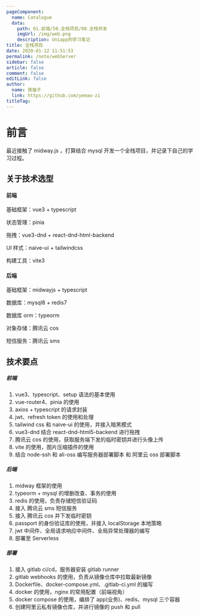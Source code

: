 ```yaml
---
pageComponent:
  name: Catalogue
  data:
    path: 01.前端/50.全栈项目/00.全栈开发
    imgUrl: /img/web.png
    description: Uniapp的学习笔记
title: 全栈项目
date: 2020-01-12 11:51:53
permalink: /note/webServer
sidebar: false
article: false
comment: false
editLink: false
author:
  name: 夜猫子
  link: https://github.com/yemao-zi
titleTag:
---
```


# 前言

最近接触了 midway.js ，打算结合 mysql 开发一个全栈项目，并记录下自己的学习过程。

## 关于技术选型

#### 前端

基础框架：vue3 + typescript

状态管理：pinia

拖拽：vue3-dnd + react-dnd-html-backend

UI 样式：naive-ui + tailwindcss

构建工具：vite3

#### 后端

基础框架：midwayjs + typescript

数据库：mysql8 + redis7

数据库 orm：typeorm

对象存储：腾讯云 cos

短信服务：腾讯云 sms

## 技术要点

##### 前端

1. vue3、typescript、setup 语法的基本使用
2. vue-router4、pinia 的使用
3. axios + typescript 的请求封装
4. jwt、refresh token 的使用和处理
5. tailwind css 和 naive-ui 的使用，并接入暗黑模式
6. vue3-dnd 结合 react-dnd-html5-backend 进行拖拽
7. 腾讯云 cos 的使用，获取服务端下发的临时密钥并进行头像上传
8. vite 的使用，图片压缩插件的使用
9. 结合 node-ssh 和 ali-oss 编写服务器部署脚本 和 阿里云 oss 部署脚本

##### 后端

1. midway 框架的使用
2. typeorm + mysql 的增删改查、事务的使用
3. redis 的使用，负责存储短信验证码
4. 接入 腾讯云 sms 短信服务
5. 接入 腾讯云 cos 并下发临时密钥
6. passport 的身份验证库的使用，并接入 localStorage 本地策略
7. jwt 中间件、全局请求响应中间件、全局异常处理器的编写
8. 部署至 Serverless

##### 部署

1. 接入 gitlab ci/cd，服务器安装 gitlab runner
2. gitlab webhooks 的使用，负责从镜像仓库中拉取最新镜像
3. Dockerfile、docker-compose.yml、.gitlab-ci.yml 的编写
4. docker 的使用，nginx 的常用配置（前端视角）
5. docker compose 的使用，编排了 app(业务)、redis、mysql 三个容器
6. 创建阿里云私有镜像仓库，并进行镜像的 push 和 pull
